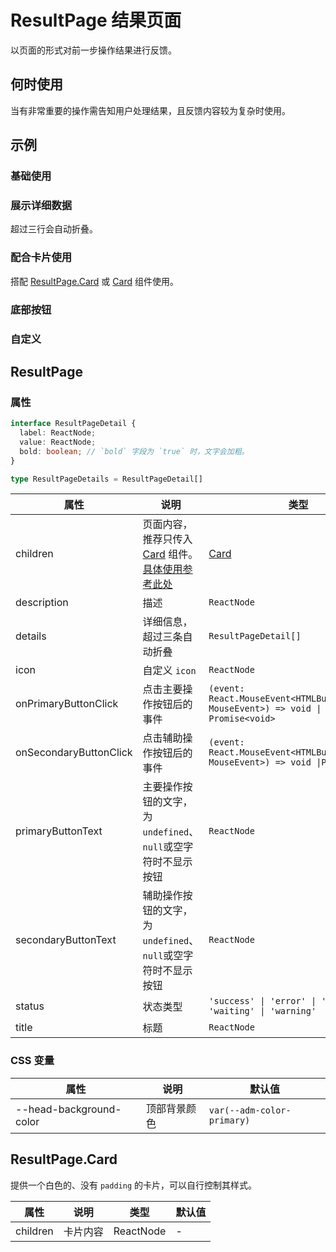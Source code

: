 # ResultPage 结果页面

以页面的形式对前一步操作结果进行反馈。

## 何时使用

当有非常重要的操作需告知用户处理结果，且反馈内容较为复杂时使用。

## 示例

### 基础使用

<code src="./demos/demo1.tsx"></code>

### 展示详细数据

超过三行会自动折叠。
<code src="./demos/demo2.tsx"></code>

### 配合卡片使用

搭配 [ResultPage.Card](#resultpagecard) 或 [Card](/zh/components/card) 组件使用。
<code src="./demos/demo3.tsx"></code>

### 底部按钮

<code src="./demos/demo4.tsx"></code>

### 自定义

<code src="./demos/demo5.tsx"></code>

## ResultPage

### 属性

```typescript | pure
interface ResultPageDetail {
  label: ReactNode;
  value: ReactNode;
  bold: boolean; // `bold` 字段为 `true` 时，文字会加粗。
}

type ResultPageDetails = ResultPageDetail[]
```

| 属性                   | 说明                                                                                     | 类型                                                                                | 默认值   |
| ---------------------- | ---------------------------------------------------------------------------------------- | ----------------------------------------------------------------------------------- | -------- |
| children               | 页面内容，推荐只传入 [Card](/zh/components/card) 组件。[具体使用参考此处](#配合卡片使用) | [Card](/zh/components/card)                                                         | -        |
| description            | 描述                                                                                     | `ReactNode`                                                                         | -        |
| details                | 详细信息，超过三条自动折叠                                                               | `ResultPageDetail[]`                                                                | -        |
| icon                   | 自定义 `icon`                                                                            | `ReactNode`                                                                         | -        |
| onPrimaryButtonClick   | 点击主要操作按钮后的事件                                                                 | `(event: React.MouseEvent<HTMLButtonElement, MouseEvent>) => void \| Promise<void>` | -        |
| onSecondaryButtonClick | 点击辅助操作按钮后的事件                                                                 | `(event: React.MouseEvent<HTMLButtonElement, MouseEvent>) => void \|Promise<void>`  | -        |
| primaryButtonText      | 主要操作按钮的文字，为`undefined`、`null`或空字符时不显示按钮                            | `ReactNode`                                                                         | -        |
| secondaryButtonText    | 辅助操作按钮的文字，为`undefined`、`null`或空字符时不显示按钮                            | `ReactNode`                                                                         | -        |
| status                 | 状态类型                                                                                 | `'success' \| 'error' \| 'info' \| 'waiting' \| 'warning' `                         | `'info'` |
| title                  | 标题                                                                                     | `ReactNode`                                                                         | -        |

### CSS 变量

| 属性                    | 说明         | 默认值                     |
| ----------------------- | ------------ | -------------------------- |
| --head-background-color | 顶部背景颜色 | `var(--adm-color-primary)` |

## ResultPage.Card

提供一个白色的、没有 `padding` 的卡片，可以自行控制其样式。

| 属性     | 说明     | 类型      | 默认值 |
| -------- | -------- | --------- | ------ |
| children | 卡片内容 | ReactNode | -      |

